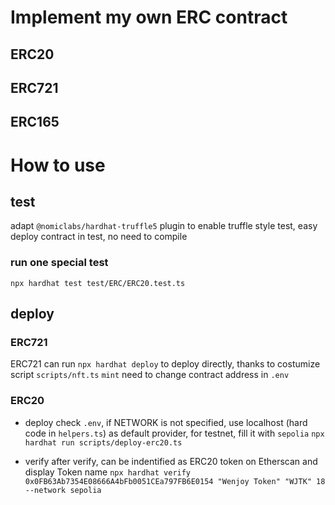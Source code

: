 # Implement my own ERC contract

## ERC20
## ERC721
## ERC165

# How to use
## test
adapt `@nomiclabs/hardhat-truffle5` plugin to enable truffle style test, easy deploy contract in test, no need to compile

### run one special test
`npx hardhat test test/ERC/ERC20.test.ts`

## deploy 
### ERC721
ERC721 can run `npx hardhat deploy` to deploy directly, thanks to costumize script `scripts/nft.ts`
`mint` need to change contract address in `.env`

### ERC20
- deploy
check `.env`, if NETWORK is not specified, use localhost (hard code in `helpers.ts`) as default provider, for testnet, fill it with `sepolia`
`npx hardhat run scripts/deploy-erc20.ts`

- verify
after verify, can be indentified as ERC20 token on Etherscan and display Token name
`npx hardhat verify 0x0FB63Ab7354E08666A4bFb0051CEa797FB6E0154 "Wenjoy Token" "WJTK" 18 --network sepolia`